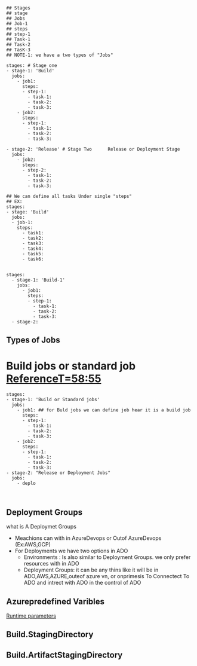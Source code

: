 ```t
## Stages
## stage
## Jobs
## Job-1
## steps
## step-1
## Task-1
## Task-2
## TasK-3
## NOTE-1: we have a two types of "Jobs"

stages: # Stage one
- stage-1: 'Build'
  jobs:
    - job1:
      steps:
      - step-1:
        - task-1:
        - task-2:
        - task-3:
    - job2:
      steps:
      - step-1:
        - task-1:
        - task-2:
        - task-3:

- stage-2: 'Release' # Stage Two      Release or Deployment Stage
  jobs:
    - job2:
      steps:
      - step-2:
        - task-1:
        - task-2:
        - task-3:

## We can define all tasks Under single "steps"
## EX: 
stages:
- stage: 'Build'
  jobs:
  - job-1:
    steps:
      - task1:
      - task2:
      - task3:
      - task4:
      - task5:
      - task6:
   

stages:
  - stage-1: 'Build-1'
    jobs:
      - job1:
        steps:
        - step-1:
          - task-1:
          - task-2:
          - task-3:
  - stage-2:
```

## Types of Jobs
# Build jobs or standard job [ReferenceT=58:55](https://youtu.be/gXk_GicAzeA?list=PLKb_hnKdTrx1Mb5Gr_o7Cnwz3hCh-vx4r)
```t
stages: 
- stage-1: 'Build or Standard jobs'
  jobs:
    - job1: ## for Buld jobs we can define job hear it is a build job 
      steps:
      - step-1:
        - task-1:
        - task-2:
        - task-3:
    - job2:
      steps:
      - step-1:
        - task-1:
        - task-2:
        - task-3:
- stage-2: "Release or Deployment Jobs"
  jobs:
    - deplo

  

```

## Deployment Groups 
what is A Deploymet Groups 
- Meachions can with in AzureDevops or Outof AzureDevops (Ex:AWS,GCP)
- For Deployments we have two options in ADO
    - Environments : Is also similar to Deployment Groups. we only prefer resources with in ADO 
    - Deployment Groups: it can be any thins like it will be in ADO,AWS,AZURE,outeof azure vn, or onprimesis
To Connectect To ADO and intrect with ADO in the control of ADO 

## Azurepredefined Varibles
[Runtime parameters](https://learn.microsoft.com/en-us/azure/devops/pipelines/process/runtime-parameters?view=azure-devops&tabs=script)

## Build.StagingDirectory

## Build.ArtifactStagingDirectory